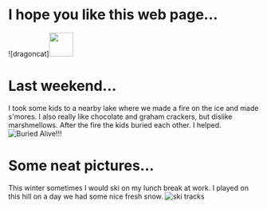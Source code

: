 # I hope you like this web page...
![dragoncat]<img src=https://user-images.githubusercontent.com/80181083/110267478-81cce980-7f85-11eb-89ef-76147ab83b52.jpg width="48">


# Last weekend...
I took some kids to a nearby lake where we made a fire on the ice and made s'mores. I also really like chocolate and graham crackers, but dislike marshmellows. After the fire the kids buried each other. I helped. ![Buried Alive!!!](https://user-images.githubusercontent.com/80181083/110267552-ae810100-7f85-11eb-9cad-24c076580a62.jpg)

# Some neat pictures...
This winter sometimes I would ski on my lunch break at work. I played on this hill on a day we had some nice fresh snow. ![ski tracks](https://user-images.githubusercontent.com/80181083/110267063-ac6a7280-7f84-11eb-8190-aae28772a39e.jpg)
